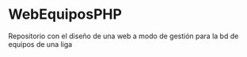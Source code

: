 # WebEquiposPHP
 Repositorio con el diseño de una web a modo de gestión para la bd de equipos de una liga
